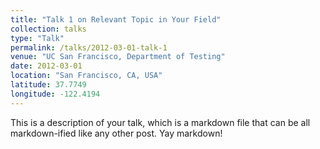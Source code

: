 ```yaml
---
title: "Talk 1 on Relevant Topic in Your Field"
collection: talks
type: "Talk"
permalink: /talks/2012-03-01-talk-1
venue: "UC San Francisco, Department of Testing"
date: 2012-03-01
location: "San Francisco, CA, USA"
latitude: 37.7749
longitude: -122.4194
---
```


This is a description of your talk, which is a markdown file that can be all markdown-ified like any other post. Yay markdown!
